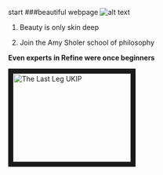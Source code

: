 start
###beautiful webpage
![alt text](http://cdn-static.denofgeek.com/sites/denofgeek/files/styles/insert_main_wide_image/public/slitheen.jpg?itok=kl6a1Duz "Logo Title Text 1")

1. Beauty is only skin deep

2. Join the Amy Sholer school of philosophy

**Even experts in Refine were once beginners**

<a href="http://www.youtube.com/watch?feature=player_embedded&v=dDKbdiUy4n8
" target="_blank"><img src="http://img.youtube.com/vi/dDKbdiUy4n8/0.jpg"
alt="The Last Leg UKIP" width="240" height="180" border="10" /></a>
